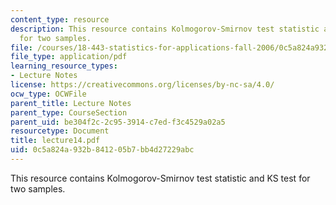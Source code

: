 ```yaml
---
content_type: resource
description: This resource contains Kolmogorov-Smirnov test statistic and KS test
  for two samples.
file: /courses/18-443-statistics-for-applications-fall-2006/0c5a824a932b841205b7bb4d27229abc_lecture14.pdf
file_type: application/pdf
learning_resource_types:
- Lecture Notes
license: https://creativecommons.org/licenses/by-nc-sa/4.0/
ocw_type: OCWFile
parent_title: Lecture Notes
parent_type: CourseSection
parent_uid: be304f2c-2c95-3914-c7ed-f3c4529a02a5
resourcetype: Document
title: lecture14.pdf
uid: 0c5a824a-932b-8412-05b7-bb4d27229abc
---
```

This resource contains Kolmogorov-Smirnov test statistic and KS test for two samples.